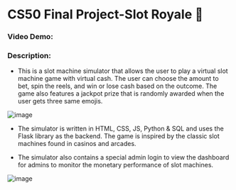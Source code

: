 # CS50 Final Project-Slot Royale 🎰
### Video Demo: 

### Description:
- This is a slot machine simulator that allows the user to play a virtual slot machine game with virtual cash. The user can choose the amount to bet, spin the reels, and win or lose cash based on the outcome. The game also features a jackpot prize that is randomly awarded when the user gets three same emojis. 

![image](https://i.ibb.co/Hp00g8F/image.png)
  
- The simulator is written in HTML, CSS, JS, Python & SQL and uses the Flask library as the backend. The game is inspired by the classic slot machines found in casinos and arcades.

- The simulator also contains a special admin login to view the dashboard for admins to monitor the monetary performance of slot machines.

![image](https://i.ibb.co/qxC28gc/image.png)
